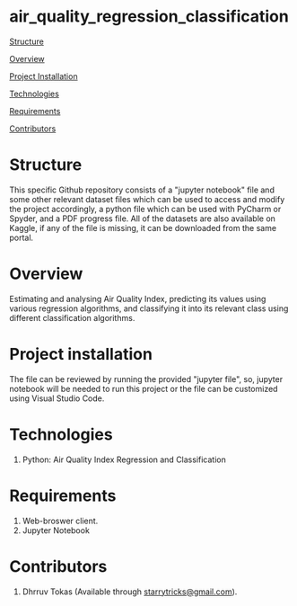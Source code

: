 # air_quality_regression_classification

[Structure](#structure)

[Overview](#overview)

[Project Installation](#project-installation)

[Technologies](#technologies)

[Requirements](#requirements)

[Contributors](#contributors)

# Structure

This specific Github repository consists of a "jupyter notebook" file and some other relevant dataset files which can be used to access and modify the project accordingly, a python file which can be used with PyCharm or Spyder, and a PDF progress file. All of the datasets are also available on Kaggle, if any of the file is missing, it can be downloaded from the same portal.

# Overview

Estimating and analysing Air Quality Index, predicting its values using various regression algorithms, and classifying it into its relevant class using different classification algorithms.

# Project installation

The file can be reviewed by running the provided "jupyter file", so, jupyter notebook will be needed to run this project or the file can be customized using Visual Studio Code.

# Technologies

1. Python: Air Quality Index Regression and Classification

# Requirements

1. Web-broswer client.
2. Jupyter Notebook

# Contributors

1. Dhrruv Tokas (Available through starrytricks@gmail.com).


